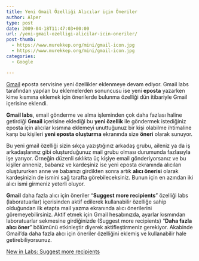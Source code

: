 ```yaml
---
title: Yeni Gmail Özelliği Alıcılar için Öneriler
author: Alper
type: post
date: 2009-04-18T11:47:03+00:00
url: /yeni-gmail-ozelligi-alicilar-icin-oneriler/
post-thumb:
  - https://www.murekkep.org/mini/gmail-icon.jpg
  - https://www.murekkep.org/mini/gmail-icon.jpg
categories:
  - Google

---
```

[Gmail][1] eposta servisine yeni özellikler eklenmeye devam ediyor. Gmail labs tarafından yapılan bu eklemelerden sonuncusu ise yeni **eposta** yazarken kime kısmına eklemek için önerilerde bulunma özelliği dün itibariyle Gmail içerisine eklendi. 

**Gmail labs**, email gönderme ve alma işleminden çok daha fazlası haline getirdiği **Gmail** içerisine eklediği bu **yeni özellik** ile göndermek istediğiniz eposta için alıcılar kısmına eklemeyi unuttuğunuz bir kişi olabilme ihtimaline karşı bu kişileri **yeni eposta oluşturma** ekranında size **öneri** olarak sunuyor. <!--more-->

Bu yeni gmail özelliği sizin sıkça yazıştığınız arkadaş grubu, aileniz ya da iş arkadaşlarınız gibi oluşturduğunuz mail grubu olması durumunda fazlasıyla işe yarıyor. Örneğin düzenli sıklıkta üç kişiye email gönderiyorsanız ve bu kişiler anneniz, babanız ve kardeşiniz ise yeni eposta ekranında alıcıları oluştururken anne ve babanızı girdikten sonra artık **alıcı önerisi** olarak kardeşinizin de ismini sağ tarafta görebileceksiniz. Bunun için en azından iki alıcı ismi girmeniz yeterli oluyor. 

**Gmail** daha fazla alıcı için öneriler &#8220;**Suggest more recipients**&#8221; özelliği labs (laboratuarlar) içerisinden aktif edilerek kullanabilir özelliğe sahip olduğundan ilk etapta mail yazma ekranında alıcı önerilerini göremeyebilirsiniz. Aktif etmek için Gmail hesabınızda, ayarlar kısmından laboratuarlar sekmesine girdiğinizde (Suggest more recipients) “**Daha fazla alıcı öner**” bölümünü etkinleştir diyerek aktifleştirmeniz gerekiyor. Akabinde Gmail’da daha fazla alıcı için öneriler özelliğini eklemiş ve kullanabilir hale getirebiliyorsunuz. 

[New in Labs: Suggest more recipients][2]

 [1]: https://gmail.com
 [2]: https://gmailblog.blogspot.com/2009/04/new-in-labs-suggest-more-recipients.html